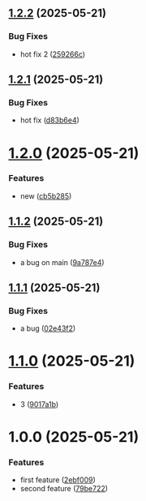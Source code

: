 ## [1.2.2](https://github.com/dadiorchen/test-semantic-release/compare/v1.2.1...v1.2.2) (2025-05-21)


### Bug Fixes

* hot fix 2 ([259266c](https://github.com/dadiorchen/test-semantic-release/commit/259266ca01dd8215ab9004b84c98ed3fc87942ad))

## [1.2.1](https://github.com/dadiorchen/test-semantic-release/compare/v1.2.0...v1.2.1) (2025-05-21)


### Bug Fixes

* hot fix ([d83b6e4](https://github.com/dadiorchen/test-semantic-release/commit/d83b6e41dafe8943c4ed7db0e2d63299065144d2))

# [1.2.0](https://github.com/dadiorchen/test-semantic-release/compare/v1.1.2...v1.2.0) (2025-05-21)


### Features

* new ([cb5b285](https://github.com/dadiorchen/test-semantic-release/commit/cb5b2854ab986901e5deb24c2c598cb4a30cbc1c))

## [1.1.2](https://github.com/dadiorchen/test-semantic-release/compare/v1.1.1...v1.1.2) (2025-05-21)


### Bug Fixes

* a bug on main ([9a787e4](https://github.com/dadiorchen/test-semantic-release/commit/9a787e4864b45bf5541294eba5b5db8c60a5f543))

## [1.1.1](https://github.com/dadiorchen/test-semantic-release/compare/v1.1.0...v1.1.1) (2025-05-21)


### Bug Fixes

* a bug ([02e43f2](https://github.com/dadiorchen/test-semantic-release/commit/02e43f221a65255b74f0b9d7ff8c799ce1922b7a))

# [1.1.0](https://github.com/dadiorchen/test-semantic-release/compare/v1.0.0...v1.1.0) (2025-05-21)


### Features

* 3 ([9017a1b](https://github.com/dadiorchen/test-semantic-release/commit/9017a1b55a24531c10dec77d81d80842429c1f25))

# 1.0.0 (2025-05-21)


### Features

* first feature ([2ebf009](https://github.com/dadiorchen/test-semantic-release/commit/2ebf009f50fa5acc2621b4cf534be0bb9901e6b3))
* second feature ([79be722](https://github.com/dadiorchen/test-semantic-release/commit/79be72246df1739451ab173b13ac0c45b1edd4ba))
